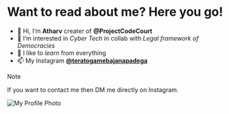 # Want to read about me? Here you go!
- 👋 Hi, I’m **Atharv** creater of **@ProjectCodeCourt** 
- 👀 I’m interested in _Cyber Tech_ in collab with _Legal framework of Democracies_
- 🌱 I like to _learn_ from everything
- 📫 My Instagram [**@teratogamebajanapadega**](https://instagram.com/teratogamebajanapadega)
> [!NOTE]
> If you want to contact me then DM me directly on Instagram.
<picture>
    <img alt="My Profile Photo" src="https://wallpapers.com/images/high/money-heist-professor-poster-xoyu3ibj86c0jlcf.webp">
</picture>
<!---
Ohh! You must be wondering here to see if you could find anything new or intresting. 
--->
